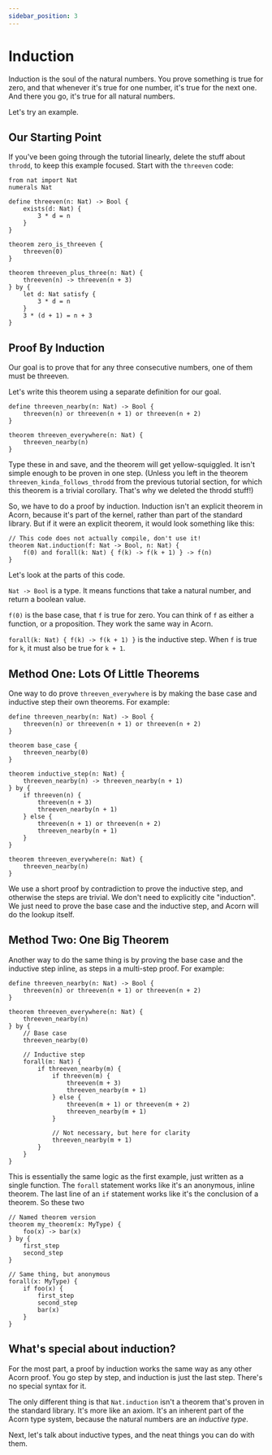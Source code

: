 ```yaml
---
sidebar_position: 3
---
```


# Induction

Induction is the soul of the natural numbers. You prove something is true for zero, and that whenever it's true for one number, it's true for the next one. And there you go, it's true for all natural numbers.

Let's try an example.

## Our Starting Point

If you've been going through the tutorial linearly, delete the stuff about `throdd`, to keep this example focused. Start with the `threeven` code:

```acorn
from nat import Nat
numerals Nat

define threeven(n: Nat) -> Bool {
    exists(d: Nat) {
        3 * d = n
    }
}

theorem zero_is_threeven {
    threeven(0)
}

theorem threeven_plus_three(n: Nat) {
    threeven(n) -> threeven(n + 3)
} by {
    let d: Nat satisfy {
        3 * d = n
    }
    3 * (d + 1) = n + 3
}
```

## Proof By Induction

Our goal is to prove that for any three consecutive numbers, one of them must be threeven.

Let's write this theorem using a separate definition for our goal.

```acorn
define threeven_nearby(n: Nat) -> Bool {
    threeven(n) or threeven(n + 1) or threeven(n + 2)
}

theorem threeven_everywhere(n: Nat) {
    threeven_nearby(n)
}
```

Type these in and save, and the theorem will get yellow-squiggled. It isn't simple enough to be proven in one step. (Unless you left in the theorem `threeven_kinda_follows_throdd` from the previous tutorial section, for which this theorem is a trivial corollary. That's why we deleted the throdd stuff!)

So, we have to do a proof by induction. Induction isn't an explicit theorem in Acorn, because it's part of the kernel, rather than part of the standard library. But if it were an explicit theorem, it would look something like this:

```acorn
// This code does not actually compile, don't use it!
theorem Nat.induction(f: Nat -> Bool, n: Nat) {
    f(0) and forall(k: Nat) { f(k) -> f(k + 1) } -> f(n)
}
```

Let's look at the parts of this code.

`Nat -> Bool` is a type. It means functions that take a natural number, and return a boolean value.

`f(0)` is the base case, that `f` is true for zero. You can think of `f` as either a function, or a proposition. They work the same way in Acorn.

`forall(k: Nat) { f(k) -> f(k + 1) }` is the inductive step. When `f` is true for `k`, it must also be true for `k + 1`.

## Method One: Lots Of Little Theorems

One way to do prove `threeven_everywhere` is by making the base case and inductive step their own theorems. For example:

```acorn
define threeven_nearby(n: Nat) -> Bool {
    threeven(n) or threeven(n + 1) or threeven(n + 2)
}

theorem base_case {
    threeven_nearby(0)
}

theorem inductive_step(n: Nat) {
    threeven_nearby(n) -> threeven_nearby(n + 1)
} by {
    if threeven(n) {
        threeven(n + 3)
        threeven_nearby(n + 1)
    } else {
        threeven(n + 1) or threeven(n + 2)
        threeven_nearby(n + 1)
    }
}

theorem threeven_everywhere(n: Nat) {
    threeven_nearby(n)
}
```

We use a short proof by contradiction to prove the inductive step, and otherwise the steps are trivial. We don't need to explicitly cite "induction". We just need to prove the base case and the inductive step, and Acorn will do the lookup itself.

## Method Two: One Big Theorem

Another way to do the same thing is by proving the base case and the inductive step inline, as steps in a multi-step proof. For example:

```acorn
define threeven_nearby(n: Nat) -> Bool {
    threeven(n) or threeven(n + 1) or threeven(n + 2)
}

theorem threeven_everywhere(n: Nat) {
    threeven_nearby(n)
} by {
    // Base case
    threeven_nearby(0)

    // Inductive step
    forall(m: Nat) {
        if threeven_nearby(m) {
            if threeven(m) {
                threeven(m + 3)
                threeven_nearby(m + 1)
            } else {
                threeven(m + 1) or threeven(m + 2)
                threeven_nearby(m + 1)
            }

            // Not necessary, but here for clarity
            threeven_nearby(m + 1)
        }
    }
}
```

This is essentially the same logic as the first example, just written as a single function. The `forall` statement works like it's an anonymous, inline theorem. The last line of an `if` statement works like it's the conclusion of a theorem. So these two

```acorn
// Named theorem version
theorem my_theorem(x: MyType) {
    foo(x) -> bar(x)
} by {
    first_step
    second_step
}

// Same thing, but anonymous
forall(x: MyType) {
    if foo(x) {
        first_step
        second_step
        bar(x)
    }
}
```

## What's special about induction?

For the most part, a proof by induction works the same way as any other Acorn proof. You go step by step, and induction is just the last step. There's no special syntax for it.

The only different thing is that `Nat.induction` isn't a theorem that's proven in the standard library. It's more like an axiom. It's an inherent part of the Acorn type system, because the natural numbers are an _inductive type_.

Next, let's talk about inductive types, and the neat things you can do with them.
